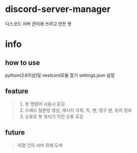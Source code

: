 # discord-server-manager
디스코드 서버 관리에 쓰려고 만든 봇

# info
## how to use
python(3.6이상)및 nextcord모듈 깔기
settings.json 설정

## feature
> 1. 봇 명령어 사용시 로깅
> 2. 쓰레드 질문방 생성, 메시지 삭제, 킥, 밴, 영구 밴, 유저 정보
> 3. 오류로 봇 꺼지기 직전 오류 로깅

## future
> 익명 건의
> 서버 화폐
> 도박
